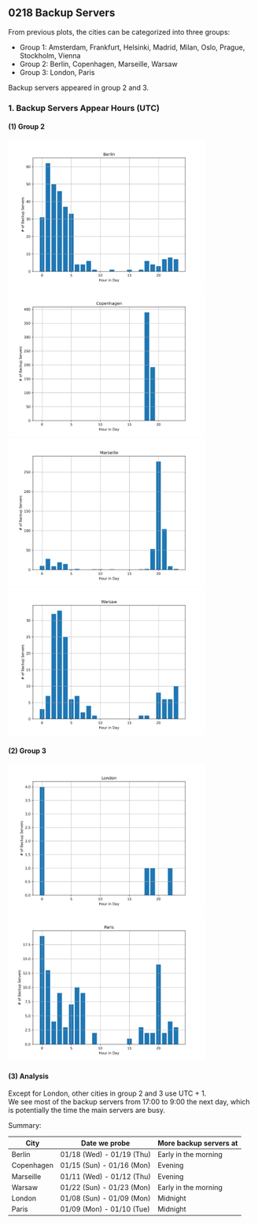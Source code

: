 ## 0218 Backup Servers

From previous plots, the cities can be categorized into three groups:
- Group 1: Amsterdam, Frankfurt, Helsinki, Madrid, Milan, Oslo, Prague, Stockholm, Vienna
- Group 2: Berlin, Copenhagen, Marseille, Warsaw
- Group 3: London, Paris 

Backup servers appeared in group 2 and 3.

### 1. Backup Servers Appear Hours (UTC)

#### (1) Group 2
<img src="/images/backup-servers-hour/Berlin.png" width="400">  <img src="/images/backup-servers-hour/Copenhagen.png" width="400">
<img src="/images/backup-servers-hour/Marseille.png" width="400">  <img src="/images/backup-servers-hour/Warsaw.png" width="400">

#### (2) Group 3
<img src="/images/backup-servers-hour/London.png" width="400">  <img src="/images/backup-servers-hour/Paris.png" width="400">

#### (3) Analysis
Except for London, other cities in group 2 and 3 use UTC + 1.  
We see most of the backup servers from 17:00 to 9:00 the next day, which is potentially the time the main servers are busy.  

Summary:

| City       | Date we probe             | More backup servers at |
| ---------- | ------------------------- | ---------------------- |
| Berlin     | 01/18 (Wed) - 01/19 (Thu) | Early in the morning   |
| Copenhagen | 01/15 (Sun) - 01/16 (Mon) | Evening                |
| Marseille  | 01/11 (Wed) - 01/12 (Thu) | Evening                |
| Warsaw     | 01/22 (Sun) - 01/23 (Mon) | Early in the morning   |
| London     | 01/08 (Sun) - 01/09 (Mon) | Midnight               |
| Paris      | 01/09 (Mon) - 01/10 (Tue) | Midnight               |
